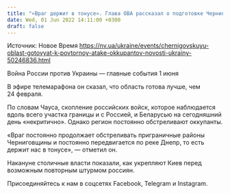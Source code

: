 ```yaml
---
title: "«Враг держит в тонусе». Глава ОВА рассказал о подготовке Черниговской области к повторному наступлению оккупантов"
date: Wed, 01 Jun 2022 14:11:00 +0300
draft: false
---
```

Источник: Новое Время https://nv.ua/ukraine/events/chernigovskuyu-oblast-gotovyat-k-povtornoy-atake-okkupantov-novosti-ukrainy-50246836.html


Война России против Украины — главные события 1 июня

В эфире телемарафона он сказал, что область готова лучше, чем 24 февраля.

По словам Чауса, скопление российских войск, которое наблюдается вдоль всего участка границы и с Россией, и Беларусью на сегодняшний день «некритично». Однако регион постоянно обстреливают оккупанты.

«Враг постоянно продолжает обстреливать приграничные районы Черниговщины и постоянно передвигается по реке Днепр, то есть держит нас в тонусе», — отметил он.

Накануне столичные власти показали, как укрепляют Киев перед возможным повторным штурмом россиян. 

Присоединяйтесь к нам в соцсетях Facebook, Telegram и Instagram.
